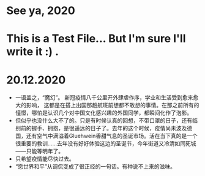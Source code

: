 # See ya, 2020


# This is a Test File... But I'm sure I'll write it :) .

# 20.12.2020

- 一语盖之，“魔幻”。 新冠疫情八千公里开外肆虐作序，学业和生活受到愈来愈大的影响， 这都是在搭上出国那趟航班前想都不敢想的事情。在那之前所有的憧憬，哪怕是认识几个对中国文化感兴趣的外国同学，都瞬间化作了泡影。
- 但似乎也没什么大不了的。只是有时候认真的回想，不带口罩的日子，还有临别前的握手、拥抱，是很遥远的日子了。去年的这个时候，疫情尚未波及德国，还有空气中满溢着Gluehwein香甜气息的圣诞市场。活在当下真的是一个很重要的教训……去年没有好好体验这边的圣诞节，今年街道又冷清如同死城——只能等明年了。
- 只希望疫情能尽快过去。
- “愿世界和平”从调侃变成了很正经的一句话。有种说不上来的滋味。

